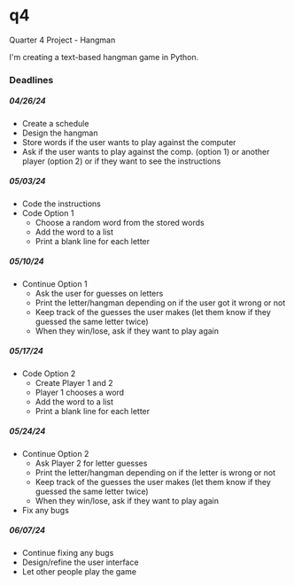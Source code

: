 # q4
<p>Quarter 4 Project - Hangman</p>
<p>I'm creating a text-based hangman game in Python.</p>

### Deadlines

##### 04/26/24
- Create a schedule
- Design the hangman
- Store words if the user wants to play against the computer
- Ask if the user wants to play against the comp. (option 1) or another player (option 2) or if they want to see the instructions

##### 05/03/24
- Code the instructions
- Code Option 1
    - Choose a random word from the stored words
    - Add the word to a list
    - Print a blank line for each letter

##### 05/10/24
- Continue Option 1
    - Ask the user for guesses on letters
    - Print the letter/hangman depending on if the user got it wrong or not
    - Keep track of the guesses the user makes (let them know if they guessed the same letter twice)
    - When they win/lose, ask if they want to play again
 
##### 05/17/24
- Code Option 2
    - Create Player 1 and 2
    - Player 1 chooses a word
    - Add the word to a list
    - Print a blank line for each letter

##### 05/24/24
- Continue Option 2
    - Ask Player 2 for letter guesses
    - Print the letter/hangman depending on if the letter is wrong or not
    - Keep track of the guesses the user makes (let them know if they guessed the same letter twice)
    - When they win/lose, ask if they want to play again
- Fix any bugs

##### 06/07/24
- Continue fixing any bugs
- Design/refine the user interface
- Let other people play the game

